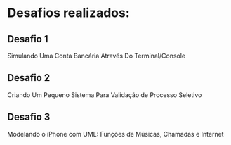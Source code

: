 # Desafios realizados:

## Desafio 1
Simulando Uma Conta Bancária Através Do Terminal/Console

## Desafio 2
Criando Um Pequeno Sistema Para Validação de Processo Seletivo

## Desafio 3
Modelando o iPhone com UML: Funções de Músicas, Chamadas e Internet
